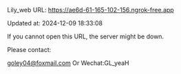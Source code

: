 Lily_web URL: https://ae6d-61-165-102-156.ngrok-free.app

Updated at: 2024-12-09 18:33:08

If you cannot open this URL, the server might be down.

Please contact: 

goley04@foxmail.com Or Wechat:GL_yeaH